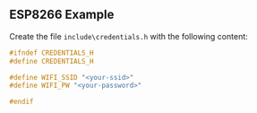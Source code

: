 ## ESP8266 Example


Create the file `include\credentials.h` with the following content:

```cpp
#ifndef CREDENTIALS_H
#define CREDENTIALS_H

#define WIFI_SSID "<your-ssid>"
#define WIFI_PW "<your-password>"

#endif
```